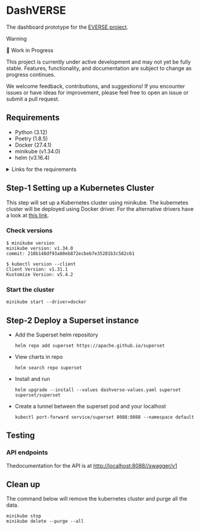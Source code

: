 # DashVERSE

The dashboard prototype for the [EVERSE project](https://everse.software/).

> [!WARNING]
> 🚧 Work in Progress
>
> This project is currently under active development and may not yet be fully stable. Features, functionality, and documentation are subject to change as progress continues.
>
> We welcome feedback, contributions, and suggestions! If you encounter issues or have ideas for improvement, please feel free to open an issue or submit a pull request.

## Requirements

- Python (3.12)
- Poetry (1.8.5)
- Docker (27.4.1)
- minikube (v1.34.0)
- helm (v3.16.4)

<details>
<summary>
    Links for the requirements
</summary>

### Python

<https://www.python.org/downloads>

### Pyenv (optional)

Pyenv allows developers to install multiple versions of Python distribution and easy switching between the installed versions.

Website: <https://github.com/pyenv/pyenv?tab=readme-ov-file#installation>

### Poetry (optional)

Poetry is used for dependency management of the Python packages.

<https://python-poetry.org/docs/#installation>

### Docker

<https://docs.docker.com/engine/install>

### minikube

<https://minikube.sigs.k8s.io/docs/start>

### helm

<https://helm.sh/docs/intro/install>

</details>

## Step-1 Setting up a Kubernetes Cluster

This step will set up a Kubernetes cluster using minikube. The kubernetes cluster will be deployed using Docker driver. For the alternative drivers have a look at [this link](https://minikube.sigs.k8s.io/docs/drivers/).

### Check versions

```shell
$ minikube version
minikube version: v1.34.0
commit: 210b148df93a80eb872ecbeb7e35281b3c582c61
```

```shell
$ kubectl version --client
Client Version: v1.31.1
Kustomize Version: v5.4.2
```

### Start the cluster

```shell
minikube start --driver=docker
```

## Step-2 Deploy a Superset instance

- Add the Superset helm repository

    ```shell
    helm repo add superset https://apache.github.io/superset
    ```

- View charts in repo

    ```shell
    helm search repo superset
    ```

- Install and run

    ```shell
    helm upgrade --install --values dashverse-values.yaml superset superset/superset
    ```

- Create a tunnel between the superset pod and your localhost

    ```shell
    kubectl port-forward service/superset 8088:8088 --namespace default
    ```

## Testing

### API endpoints

Thedocumentation for the API is at <http://localhost:8088//swagger/v1>

## Clean up

The command below will remove the kubernetes cluster and purge all the data.

```shell
minikube stop
minikube delete --purge --all
```
